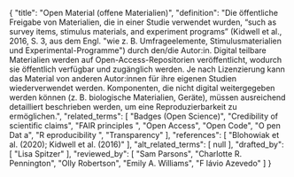 {
    "title": "Open Material (offene Materialien)",
    "definition": "Die öffentliche Freigabe von Materialien, die in einer Studie verwendet wurden, “such as survey items, stimulus materials, and experiment programs” (Kidwell et al., 2016, S. 3, aus dem Engl. \"wie z. B. Umfrageelemente, Stimulusmaterialien und Experimental-Programme\") durch den/die Autor:in. Digital teilbare Materialien werden auf Open-Access-Repositorien veröffentlicht, wodurch sie öffentlich verfügbar und zugänglich werden. Je nach Lizenzierung kann das Material von anderen Autor:innen für ihre eigenen Studien wiederverwendet werden. Komponenten, die nicht digital weitergegeben werden können (z. B. biologische Materialien, Geräte), müssen ausreichend detailliert beschrieben werden, um eine Reproduzierbarkeit zu ermöglichen.",
    "related_terms": [
        "Badges (Open Science)",
        "Credibility of scientific claims",
        "FAIR principles ",
        "Open Access",
        "Open Code",
        "O pen Dat a",
        "R eproducibility ",
        "Transparency"
    ],
    "references": [
        "Blohowiak et al. (2020); Kidwell et al. (2016)"
    ],
    "alt_related_terms": [
        null
    ],
    "drafted_by": [
        "Lisa Spitzer"
    ],
    "reviewed_by": [
        "Sam Parsons",
        "Charlotte R. Pennington",
        "Olly Robertson",
        "Emily A. Williams",
        "F lávio Azevedo"
    ]
}